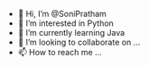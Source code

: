 - 👋 Hi, I’m @SoniPratham
- 👀 I’m interested in Python
- 🌱 I’m currently learning Java
- 💞️ I’m looking to collaborate on ...
- 📫 How to reach me ...

<!---
SoniPratham/SoniPratham is a ✨ special ✨ repository because its `README.md` (this file) appears on your GitHub profile.
You can click the Preview link to take a look at your changes.
--->
